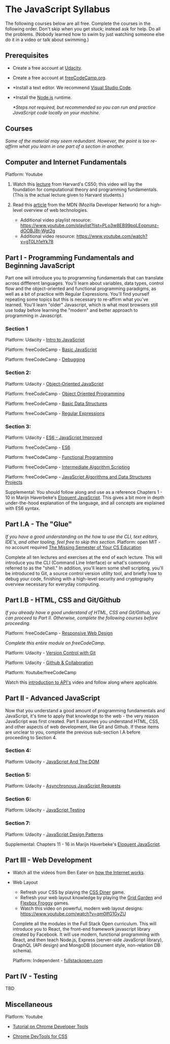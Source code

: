 # The JavaScript Syllabus
 
The following courses below are all free. Complete the courses in the following order. Don't skip when you get stuck; instead ask for help. Do all the problems. (Nobody learned how to swim by just watching someone else do it in a video or talk about swimming.)
 
## Prerequisites
 
- Create a free account at [Udacity](https://www.udacity.com/).
- Create a free account at [freeCodeCamp.org](https://www.freecodecamp.org/).
- *Install a text editor. We recommend [Visual Studio Code](https://code.visualstudio.com/).
- *Install the [Node.js](https://nodejs.org/en/) runtime.
  
    _*Steps not required, but recommended so you can run and practice JavaScript code locally on your machine._
 
## Courses
_Some of the material may seem redundant. However, the point is too re-affirm what you learn in one part of a section in another._
 
## Computer and Internet Fundamentals
Platform: Youtube
 
1. Watch this [lecture](https://www.youtube.com/watch?v=Tpl7k8IOT6E) from Harvard's CS50; this video will lay the foundation for computational theory and programming fundamentals.
(This is the actual lecture given to Harvard students.)
 
2. Read this [article](https://developer.mozilla.org/en-US/docs/Learn/Getting_started_with_the_web) from the MDN (Mozilla Developer Network) for a high-level overview of web technologies.
    - Additional video playlist resource: https://www.youtube.com/playlist?list=PLo3w8EB99pqLEopnunz-dOOBJ8t-Wgt2g
    - Additional video resource: https://www.youtube.com/watch?v=gT0Lh1eYk78
 
 
## Part I - Programming Fundamentals and Beginning JavaScript
Part one will introduce you to programming fundamentals that can translate across diffferent languages. You'll learn about variables, data types, control flow and the  object-oriented and functional programming paradigms, as well as a bit of practice with Regular Expressions. You'll find yourself repeating some topics but this is necessary to re-affirm what you've learned. You'll learn "older" Javascript, which is what most browsers still use today before learning the "modern" and better approach to programming in Javascript.
 
 
### Section 1
 
Platform: Udacity - [Intro to JavaScript](https://www.udacity.com/course/intro-to-javascript--ud803)
 
Platform: freeCodeCamp - [Basic JavaScript](https://www.freecodecamp.org/learn/javascript-algorithms-and-data-structures/basic-javascript/)
 
Platform: freeCodeCamp - [Debugging](https://www.freecodecamp.org/learn/javascript-algorithms-and-data-structures/debugging/)
 
### Section 2:
Platform: Udacity - [Object-Oriented JavaScript](https://www.udacity.com/course/object-oriented-javascript--ud711)
 
Platform: freeCodeCamp - [Object Oriented Programming](https://www.freecodecamp.org/learn/javascript-algorithms-and-data-structures/object-oriented-programming/)
 
Platform: freeCodeCamp - [Basic Data Structures](https://www.freecodecamp.org/learn/javascript-algorithms-and-data-structures/basic-data-structures/)
 
Platform: freeCodeCamp - [Regular Expressions](https://www.freecodecamp.org/learn/javascript-algorithms-and-data-structures/regular-expressions/)
 
### Section 3:
Platform: Udacity - [ES6 - JavaScript Improved](https://www.udacity.com/course/es6-javascript-improved--ud356)
 
Platform: freeCodeCamp - [ES6](https://www.freecodecamp.org/learn/javascript-algorithms-and-data-structures/es6/)
 
Platform: freeCodeCamp - [Functional Programming](https://www.freecodecamp.org/learn/javascript-algorithms-and-data-structures/functional-programming/)
 
Platform: freeCodeCamp - [Intermediate Algorithm Scripting](https://www.freecodecamp.org/learn/javascript-algorithms-and-data-structures/intermediate-algorithm-scripting/)
 
Platform: freeCodeCamp - [JavaScript Algorithms and Data Structures Projects](https://www.freecodecamp.org/learn/javascript-algorithms-and-data-structures/javascript-algorithms-and-data-structures-projects/)
 
 
Supplemental: You should follow along and use as a reference Chapters 1 - 10 in Marijn Haverbeke's [Eloquent JavaScript](https://eloquentjavascript.net/). This gives a bit more in depth under-the-hood explanation of the language, and all concepts are explained with ES6 syntax.

## Part I.A - The "Glue"
_If you have a good understanding on the how to use the CLI, text editors, IDE's, and other tooling, feel free to skip this section._
Platform: open MIT - no account required
[The Missing Semester of Your CS Education](https://missing.csail.mit.edu/)

Complete all ten lectures and exercises at the end of each lecture. This will introduce you the CLI (Command Line Interface) or what's commonly referred to as the "shell." In addition, you'll learn some shell scripting, you'll be introduced to Git, a source control version utility tool, and briefly how to debug your code, finishing with a high-level security and cryptography overview necessary for everyday computing.

## Part I.B - HTML, CSS and Git/Github
_If you already have a good understand of HTML, CSS and Git/Github, you can proceed to Part II. Otherwise, complete the following courses before proceeding._

Platform: freeCodeCamp - [Responsive Web Design](https://www.freecodecamp.org/learn/responsive-web-design/basic-html-and-html5/)

_Complete this entire module on freeCodeCamp_.

Platform: Udacity - [Version Control with Git](https://www.udacity.com/course/version-control-with-git--ud123)

Platform: Udacity - [Github & Collaboration](https://classroom.udacity.com/courses/ud456)
 
Platform: Youtube/freeCodeCamp
 
Watch this [introduction to API's](https://www.youtube.com/watch?v=GZvSYJDk-us) video and follow along where applicable.
 
 
## Part II - Advanced JavaScript
Now that you understand a good amount of programming fundamentals and JavaScript, it's time to apply that knowledge to the web - the very reason JavaScript was first created. Part II assumes you understand HTML, CSS, and other aspects of web development, like Git and Github. If these items are unclear to you, complete the previous sub-section I.A before proceeding to Section 4.
 
### Section 4:
Platform: Udacity - [JavaScript And The DOM](https://www.udacity.com/course/javascript-and-the-dom--ud117)
 
### Section 5:
Platform: Udacity - [Asynchronous JavaScript Requests](https://www.udacity.com/course/asynchronous-javascript-requests--ud109)
 
### Section 6:
Platform: Udacity - [JavaScript Testing](https://www.udacity.com/course/javascript-testing--ud549)
 
### Section 7:
Platform: Udacity - [JavaScript Design Patterns](https://www.udacity.com/course/javascript-design-patterns--ud989)

Supplemental: Chapters 11 - 16 in Marijn Haverbeke's [Eloquent JavaScript](https://eloquentjavascript.net/).

## Part III - Web Development

 - Watch all the videos from Ben Eater on [how the Internet works](https://eater.net/inet).
 - Web Layout
   - Refresh your CSS by playing the [CSS Diner](https://flukeout.github.io/) game.
   - Refresh your web layout knowledge by playing the [Grid Garden](https://cssgridgarden.com/) and [Flexbox Froggy](https://flexboxfroggy.com/) games.
   - Watch this video on powerful, modern web layout designs: https://www.youtube.com/watch?v=qm0IfG1GyZU

   Complete all the modules in the Full Stack Open curriculum.
   This will introduce you to React, the front-end framework javascript library created by Facebook. It will use modern, functional programming with React, and then teach Node.js, Express (server-side JavaScript library), GraphQL (API design) and MongoDB (document style, non-relation DB schema).

   Platform: Independent - [fullstackopen.com](https://fullstackopen.com/en/)

## Part IV - Testing

TBD

## Miscellaneous

Platform: Youtube
 
 - [Tutorial on Chrome Developer Tools](https://www.youtube.com/watch?v=wcFnnxfA70g)
 
 - [Chrome DevTools for CSS](https://www.youtube.com/watch?v=Z3HGJsNLQ1E)

